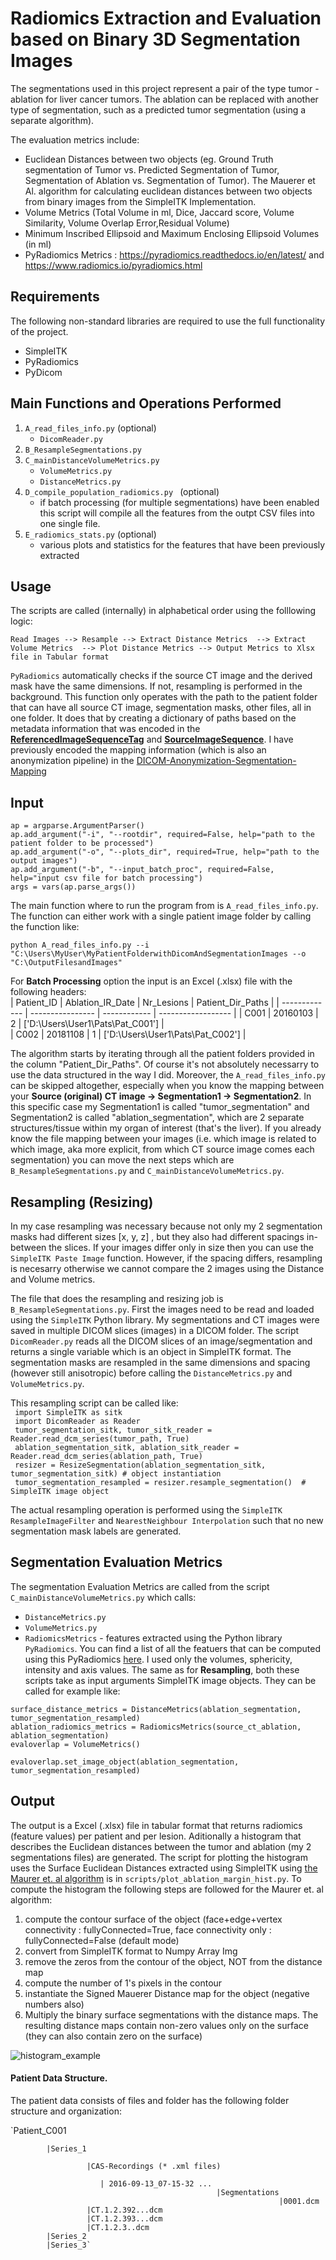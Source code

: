 # Radiomics Extraction and Evaluation based on Binary 3D Segmentation Images

The segmentations used in this project represent a pair of the type tumor - ablation for liver cancer tumors.  The ablation can be replaced with another type of segmentation, such as a predicted tumor segmentation (using a separate algorithm). 

The evaluation metrics include:
-  Euclidean Distances between two objects (eg. Ground Truth segmentation of Tumor vs. Predicted Segmentation of Tumor, Segmentation of Ablation vs. Segmentation of Tumor). The Mauerer et Al. algorithm for calculating euclidean distances between two objects from binary images from the SimpleITK Implementation.
- Volume Metrics (Total Volume in ml, Dice, Jaccard score, Volume Similarity, Volume Overlap Error,Residual Volume)
- Minimum Inscribed Ellipsoid and Maximum Enclosing Ellipsoid Volumes (in ml)
- PyRadiomics Metrics : https://pyradiomics.readthedocs.io/en/latest/ and https://www.radiomics.io/pyradiomics.html 


## Requirements
The following non-standard libraries are required to use the full functionality of the project.
* SimpleITK
* PyRadiomics
* PyDicom

## Main Functions and Operations Performed
1. `A_read_files_info.py` (optional)
    - `DicomReader.py`
2. `B_ResampleSegmentations.py`
3. `C_mainDistanceVolumeMetrics.py`
    - `VolumeMetrics.py`
    - `DistanceMetrics.py`
4. `D_compile_population_radiomics.py ` (optional)
    - if batch processing (for multiple segmentations) have been enabled this script will compile all the features from the outpt CSV files into one single file.
5. `E_radiomics_stats.py` (optional)
    - various plots and statistics for the features that have been previously extracted

## Usage
The scripts are called (internally) in alphabetical order using the folllowing logic:  

    Read Images --> Resample --> Extract Distance Metrics  --> Extract Volume Metrics  --> Plot Distance Metrics --> Output Metrics to Xlsx file in Tabular format

`PyRadiomics` automatically checks if the source CT image and the derived mask have the same dimensions. If not, resampling is performed in the background.
This function only operates with the path to the patient folder that can have all source CT image, segmentation masks, other files, all in one folder. It does that by creating a dictionary of paths based on the metadata information that was encoded in the [**ReferencedImageSequenceTag**](https://dicom.innolitics.com/ciods/basic-structured-display/structured-display-image-box/00720422/00081140) and [**SourceImageSequence**](https://dicom.innolitics.com/ciods/rt-beams-treatment-record/general-reference/00082112). I have previously encoded the mapping information (which is also an anonymization pipeline) in the [DICOM-Anonymization-Segmentation-Mapping](https://github.com/raluca-san/python-util-scripts/blob/master/A_fix_segmentations_dcm.py)
## Input
    ap = argparse.ArgumentParser()
    ap.add_argument("-i", "--rootdir", required=False, help="path to the patient folder to be processed")
    ap.add_argument("-o", "--plots_dir", required=True, help="path to the output images")
    ap.add_argument("-b", "--input_batch_proc", required=False, help="input csv file for batch processing")
    args = vars(ap.parse_args())
The main function where to run the program from is `A_read_files_info.py`.
The function can either work with a single patient image folder by calling the function like:

`python A_read_files_info.py --i "C:\Users\MyUser\MyPatientFolderwithDicomAndSegmentationImages --o "C:\OutputFilesandImages"`  

For **Batch Processing** option the input is an Excel (.xlsx) file with the following headers:  
| Patient_ID    | Ablation_IR_Date |   Nr_Lesions | Patient_Dir_Paths                    |
| ------------- | ---------------- | ------------ | ------------------                   | 
| C001          | 20160103         |    2         | ['D:\\Users\\User1\\Pats\\Pat_C001'] |    
| C002          | 20181108         |    1         | ['D:\\Users\\User1\\Pats\\Pat_C002'] |    


The algorithm starts by iterating through all the patient folders provided in the column "Patient_Dir_Paths". Of course it's not absolutely necessarry to use the data structured in the way I did. Moreover, the `A_read_files_info.py` can be skipped altogether, especially when you know the mapping between your **Source (original) CT image -> Segmentation1 -> Segmentation2**. In this specific case my Segmentation1 is called "tumor_segmentation" and Segmentation2 is called "ablation_segmentation", which are 2 separate structures/tissue within my organ of interest (that's the liver). If you already know the file mapping between your images (i.e. which image is related to which image, aka more explicit, from which CT source image comes each segmentation) you can move the next steps which are `B_ResampleSegmentations.py` and `C_mainDistanceVolumeMetrics.py`.

## Resampling (Resizing)
In my case resampling was necessary because not only my 2 segmentation masks had different sizes [x, y, z] , but they also had different spacings in-between the slices. If your images differ only in size then you can use the `SimpleITK Paste Image` function. However, if the spacing differs, resampling is necesarry otherwise we cannot compare the 2 images using the Distance and Volume metrics.  

The file that does the resampling and resizing job is `B_ResampleSegmentations.py`. First the images need to be read and loaded using the `SimpleITK` Python library. My segmentations and CT images were saved in multiple DICOM slices (images) in a DICOM folder. The script `DicomReader.py` reads all the DICOM slices of an image/segmentation and returns a single variable which is an object in SimpleITK format. The segmentation masks are resampled in the same dimensions and spacing (however still anisotropic) before calling the `DistanceMetrics.py` and `VolumeMetrics.py`.  

This resampling script can be called like:  
   ` import SimpleITK as sitk`  
   ` import DicomReader as Reader`  
   ` tumor_segmentation_sitk, tumor_sitk_reader = Reader.read_dcm_series(tumor_path, True)`  
   ` ablation_segmentation_sitk, ablation_sitk_reader = Reader.read_dcm_series(ablation_path, True)`  
   ` resizer = ResizeSegmentation(ablation_segmentation_sitk, tumor_segmentation_sitk) # object instantiation`  
   ` tumor_segmentation_resampled = resizer.resample_segmentation()  # SimpleITK image object`  
   
     
The actual resampling operation is performed using the `SimpleITK ResampleImageFilter` and `NearestNeighbour Interpolation` such that no new segmentation mask labels are generated. 

## Segmentation Evaluation Metrics
The segmentation Evaluation Metrics are called from the script `C_mainDistanceVolumeMetrics.py` which calls:
* `DistanceMetrics.py`
* `VolumeMetrics.py`
* `RadiomicsMetrics` - features extracted using the Python library `PyRadiomics`. You can find a list of all the featuers that can be computed using this PyRadiomics [here](https://pyradiomics.readthedocs.io/en/latest/features.html). I used only the volumes, sphericity, intensity and axis values.
The same as for **Resampling**, both these scripts take as input arguments SimpleITK image objects. They can be called for example like:  

 `surface_distance_metrics = DistanceMetrics(ablation_segmentation, tumor_segmentation_resampled)`  
 `ablation_radiomics_metrics = RadiomicsMetrics(source_ct_ablation, ablation_segmentation)`  
 `evaloverlap = VolumeMetrics()`   
 
  `evaloverlap.set_image_object(ablation_segmentation, tumor_segmentation_resampled)`  
  
 
## Output
The output is a Excel (.xlsx) file in tabular format that returns radiomics (feature values) per patient and per lesion.
Aditionally a histogram that describes the Euclidean distances between the tumor and ablation (my 2 segmentations files) are generated. The script for plotting the histogram uses the Surface Euclidean Distances extracted using SimpleITK using [the Maurer et. al algorithm](https://itk.org/SimpleITKDoxygen/html/classitk_1_1simple_1_1SignedMaurerDistanceMapImageFilter.html) is in `scripts/plot_ablation_margin_hist.py`.
To compute the histogram the following steps are followed for the Maurer et. al algorithm:
1. compute the contour surface of the object (face+edge+vertex connectivity : fullyConnected=True, face connectivity only : fullyConnected=False (default mode)
2. convert from SimpleITK format to Numpy Array Img
3. remove the zeros from the contour of the object, NOT from the distance map
4. compute the number of 1's pixels in the contour
5. instantiate the Signed Mauerer Distance map for the object (negative numbers also)
6. Multiply the binary surface segmentations with the distance maps. The resulting distance maps contain non-zero values only on the surface (they can also contain zero on the surface)

![histogram_example](https://user-images.githubusercontent.com/20581812/76539679-610ca980-6481-11ea-9462-646d5620b559.png)

#### Patient Data Structure. 
The patient data consists of files and folder has the following folder structure and organization:  

`Patient_C001  

            |Series_1  
            
                     |CAS-Recordings (* .xml files)  
                     
                        | 2016-09-13_07-15-32 ...
                                                  |Segmentations
                                                                |0001.dcm
                     |CT.1.2.392...dcm
                     |CT.1.2.393...dcm
                     |CT.1.2.3..dcm  
            |Series_2
            |Series_3`  
            


